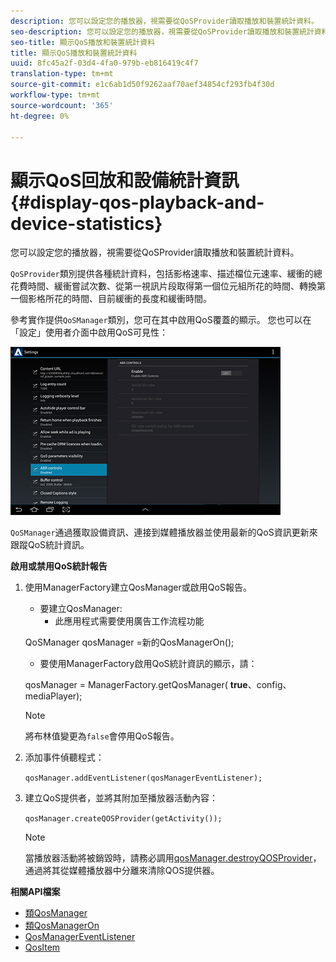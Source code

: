 ```yaml
---
description: 您可以設定您的播放器，視需要從QoSProvider讀取播放和裝置統計資料。
seo-description: 您可以設定您的播放器，視需要從QoSProvider讀取播放和裝置統計資料。
seo-title: 顯示QoS播放和裝置統計資料
title: 顯示QoS播放和裝置統計資料
uuid: 8fc45a2f-03d4-4fa0-979b-eb816419c4f7
translation-type: tm+mt
source-git-commit: e1c6ab1d50f9262aaf70aef34854cf293fb4f30d
workflow-type: tm+mt
source-wordcount: '365'
ht-degree: 0%

---
```



# 顯示QoS回放和設備統計資訊{#display-qos-playback-and-device-statistics}

您可以設定您的播放器，視需要從QoSProvider讀取播放和裝置統計資料。

`QoSProvider`類別提供各種統計資料，包括影格速率、描述檔位元速率、緩衝的總花費時間、緩衝嘗試次數、從第一視訊片段取得第一個位元組所花的時間、轉換第一個影格所花的時間、目前緩衝的長度和緩衝時間。

參考實作提供`QoSManager`類別，您可在其中啟用QoS覆蓋的顯示。 您也可以在「設定」使用者介面中啟用QoS可見性：

![](assets/qos-configuration.jpg)

`QoSManager`通過獲取設備資訊、連接到媒體播放器並使用最新的QoS資訊更新來跟蹤QoS統計資訊。

**啟用或禁用QoS統計報告**

1. 使用ManagerFactory建立QosManager或啟用QoS報告。

   * 要建立QosManager:
      * 此應用程式需要使用廣告工作流程功能

   QoSManager qosManager =新的QosManagerOn();

   * 要使用ManagerFactory啟用QoS統計資訊的顯示，請：

   qosManager = ManagerFactory.getQosManager(
   <b>true</b>、config、mediaPlayer);

   >[!NOTE]
   >
   >將布林值變更為`false`會停用QoS報告。

2. 添加事件偵聽程式：

   `qosManager.addEventListener(qosManagerEventListener);`

3. 建立QoS提供者，並將其附加至播放器活動內容：

   `qosManager.createQOSProvider(getActivity());`

   >[!NOTE]
   >
   >當播放器活動將被銷毀時，請務必調用[qosManager.destroyQOSProvider](https://help.adobe.com/en_US/primetime/reference_implementation/android/javadoc/com/adobe/primetime/reference/manager/QosManager.html#destroyQOSProvider())，通過將其從媒體播放器中分離來清除QOS提供器。

**相關API檔案**

* [類QosManager](https://help.adobe.com/en_US/primetime/api/reference_implementation/android/javadoc/com/adobe/primetime/reference/manager/QosManager.html)
* [類QosManagerOn](https://help.adobe.com/en_US/primetime/api/reference_implementation/android/javadoc/com/adobe/primetime/reference/manager/QosManagerOn.html)
* [QosManagerEventListener](https://help.adobe.com/en_US/primetime/api/reference_implementation/android/javadoc/com/adobe/primetime/reference/manager/QosManager.QosManagerEventListener.html)
* [QosItem](https://help.adobe.com/en_US/primetime/api/reference_implementation/android/javadoc/com/adobe/primetime/reference/manager/QosManager.QosItem.html)
